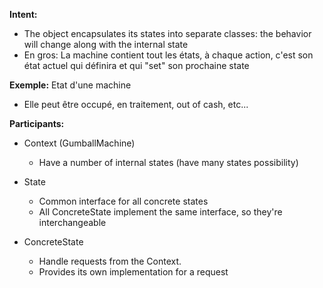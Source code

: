 **Intent:** 
  - The object encapsulates its states into separate classes: the behavior will change along with the internal state
  - En gros: La machine contient tout les états, à chaque action, c'est son état actuel qui définira et qui "set" son 
    prochaine state

**Exemple:** Etat d'une machine
  - Elle peut être occupé, en traitement, out of cash, etc...

**Participants:**
  * Context (GumballMachine)
    - Have a number of internal states (have many states possibility)
  
  * State
    - Common interface for all concrete states
    - All ConcreteState implement the same interface, so they're interchangeable
    
  * ConcreteState
    - Handle requests from the Context.
    - Provides its own implementation for a request
  